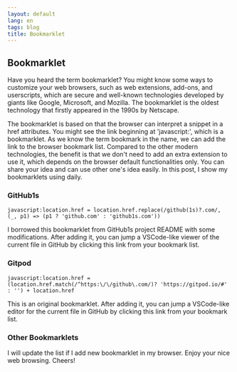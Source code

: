 ```yaml
---
layout: default
lang: en
tags: blog
title: Bookmarklet
---
```


## Bookmarklet

Have you heard the term bookmarklet? You might know some ways to customize your web browsers, such as web extensions, add-ons, and userscripts, which are secure and well-known technologies developed by giants like Google, Microsoft, and Mozilla. The bookmarklet is the oldest technology that firstly appeared in the 1990s by Netscape. 

The bookmarklet is based on that the browser can interpret a snippet in a href attributes. You might see the link beginning at 'javascript:', which is a bookmarklet. As we know the term bookmark in the name, we can add the link to the browser bookmark list. Compared to the other modern technologies, the benefit is that we don't need to add an extra extension to use it, which depends on the browser default functionalities only. You can share your idea and can use other one's idea easily. In this post, I show my bookmarklets using daily.

### GitHub1s

```
javascript:location.href = location.href.replace(/github(1s)?.com/, (_, p1) => (p1 ? 'github.com' : 'github1s.com'))
```

I borrowed this bookmarklet from GitHub1s project README with some modifications.
After adding it, you can jump a VSCode-like viewer of the current file in GitHub by clicking this link from your bookmark list.

### Gitpod

```
javascript:location.href = (location.href.match(/^https:\/\/github\.com/)? 'https://gitpod.io/#' : '') + location.href
```

This is an original bookmarklet. After adding it, you can jump a VSCode-like editor for the current file in GitHub by clicking this link from your bookmark list.


### Other Bookmarklets

I will update the list if I add new bookmarklet in my browser. Enjoy your nice web browsing. Cheers!